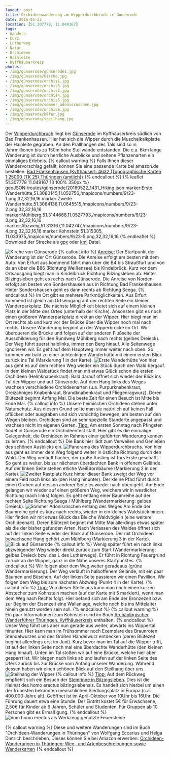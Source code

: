 ```yaml
---
layout: post
title: Orchideenwanderung am Wipperdurchbruch in Günserode
date: 2016-05-22
location: [51.307778, 11.049167]
tags:
- Wandern
- kurz
- Lutherweg
- Natur
- Orchideen
- Hainleite
- Kyffhäuserkreis
photos:               
- /img/günserode/günserode1.jpg
- /img/günserode/kirche.jpg
- /img/günserode/orchis1.jpg
- /img/günserode/orchis3.jpg
- /img/günserode/orchis2.jpg
- /img/günserode/orchis4.jpg
- /img/günserode/orchis5.jpg
- /img/günserode/sommer_adonisröschen.jpg
- /img/günserode/orchis6.jpg
- /img/günserode/käfer.jpg
- /img/günserode/steilhang.jpg
---
```

Der [Wipperdurchbruch](https://de.wikipedia.org/wiki/Wipperdurchbruch) liegt bei [Günserode](https://de.wikipedia.org/wiki/G%C3%BCnserode) im Kyffhäuserkreis südlich von Bad Frankenhausen. Hier hat sich die Wipper durch die Muschelkalkplatte der Hainleite gegraben. An den Prallhängen des Tals sind so in Jahrmillionen bis zu 150m hohe Steilwände entstanden. Die c.a. 6km lange Wanderung ist durch herrliche Ausblicke und seltene Pflanzenarten ein einmaliges Erlebnis.
{% callout warning %}
Falls Ihnen dieser Wandervorschlag gefällt, können Sie eine passende Karte bei amazon.de bestellen:
<a rel="nofollow" href="http://www.amazon.de/gp/product/3869792000/ref=as_li_tl?ie=UTF8&camp=1638&creative=19454&creativeASIN=3869792000&linkCode=as2&tag=thueringergip-21">Bad Frankenhausen (Kyffhäuser): 4632 (Topographische Karten 1:25000 (TK 25) Thüringen (amtlich))</a><img src="http://ir-de.amazon-adsystem.com/e/ir?t=thueringergip-21&l=as2&o=3&a=3869792000" width="1" height="1" border="0" alt="" style="border:none !important; margin:0px !important;" />
{% endcallout %}
{% leaflet 51.307778 11.049167 13 100% 350px %}
geoJSON:/routes/günserode/20160522_1431_Hiking.json
marker:Erste Wanderhütte,51.3080145,11.052756,/mapicons/numbers/9/23-1.png,32,32,16,16
marker:Zweite Wanderhütte,51.3084138,11.0645515,/mapicons/numbers/9/23-2.png,32,32,16,16
marker:Mühlberg,51.3144668,11.0527793,/mapicons/numbers/9/23-3.png,32,32,16,16
marker:Abzweig,51.313167,11.042747,/mapicons/numbers/9/23-4.png,32,32,16,16
marker:Kohnstein,51.315305, 11.033975,/mapicons/numbers/9/23-5.png,32,32,16,16
{% endleaflet %}
Download der Strecke als [gpx](/routes/günserode/20160522_1431_Hiking.gpx) oder [kml](/routes/günserode/20160522_1431_Hiking.kml) Datei.

![Kirche von Günserode](/img/günserode/kirche.jpg "Die Kirche von Günserode.")
{% callout info %}
<u>Anreise:</u> Der Startpunkt der Wanderung ist der Ort Günserode. Die Anreise erfolgt am besten mit dem Auto. Von Erfurt aus kommend fährt man über die B4 bis Straußfurt und von da an über die B86 (Richtung Weißensee) bis Kindelbrück. Kurz vor dem Ortsausgang biegt man in Kindelbrück Richtung Bilzingsleben ab. Hinter Bilzingsleben geht es rechts nach Günserode. Die Anreise von Norden erfolgt am besten von Sondershausen aus in Richtung Bad Frankenhausen. Hinter Sondershausen geht es dann rechts ab Richtung Seega.
{% endcallout %}
Im Ort gibt es mehrere Parkmöglichkeiten. Aus Erfurt kommend ist gleich am Ortseingang auf der rechten Seite ein kleiner Wanderparkplatz. Die nächste Möglichkeit bietet sich auf einem kleinen Platz in der Mitte des Ortes (unterhalb der Kirche). Ansonsten gibt es noch einen größeren Wanderparkplatz direkt an der Wipper. Hier biegt man im Ort rechts ab und kurz vor der Brücke über die Wipper noch mal nach rechts.
Unsere Wanderung beginnt an der Wipperbrücke im Ort. Wir überqueren die Brücke und folgen auf der anderen Flußseite der Ausschilderung für den Rundweg Mühlberg nach rechts (gelbes Dreieck). Der Weg führt zuerst halblinks, immer den Berg hinauf. Alle Seitenwege ignorieren wir. Es geht auf dem Hauptweg immer weiter nach oben. So kommen wir bald zu einer achteckigen Wanderhütte mit einem ersten Blick zurück ins Tal (Markierung 1 in der Karte).
![Erste Wanderhütte](/img/günserode/wanderhütte1.jpg "Die erste Wanderhütte.")
Von hier aus geht es auf dem rechten Weg wieder ein Stück durch den Wald bergauf. In dem kleinen Waldstück findet man mit etwas Glück schon die ersten Orchideen (Helmknabenkraut). Bald darauf öffnet sich wieder der Blick ins Tal der Wipper und auf Günserode. Auf dem Hang links des Weges wachsen verschiedene Orchideenarten (u.a. Purpurknabenkraut, Dreizähniges Knabenkraut, Brandknabenkraut und Fliegenragwurz). Deren Blütezeit beginnt Anfang Mai. Die beste Zeit für einen Besuch ist Mitte bis Ende Mai.
{% callout info %}
Unsere heimischen Orchideen stehen unter Naturschutz. Aus diesem Grund sollte man sie natürlich auf keinen Fall pflücken oder ausgraben und sich vorsichtig bewegen, am besten auf den Wegen bleiben. Orchideen sind an sehr spezielle Standorte angepasst und wachsen nicht im eigenen Garten.
<u>Tipp:</u> Am ersten Sonntag nach Pfingsten findet in Günserode ein Orchideenfest statt. Hier gibt es die einmalige Gelegenheit, die Orchideen im Rahmen einer geführten Wanderung kennen zu lernen.
{% endcallout %}
Die Bank hier lädt zum Verweilen und Genießen des schönen Ausblicks ein.
![Panorama des Wipperdurchbruchs.](/img/günserode/panorama_klein.jpg "Panorama des Wipperdurchbruchs.")
Von hier aus geht es immer dem Weg folgend weiter in östliche Richtung durch den Wald. Der Weg verläuft flacher, der große Anstieg ist fürs Erste geschafft. So geht es weiter, bis zur nächsten überdachten Bank in offenem Gelände. Auf der linken Seite stehen etliche Weißdornbäume (Markierung 2 in der Karte).
![Zweiter Rastplatz](/img/günserode/rastplatz2.jpg "Der zweite Rastplatz.")
Kurz hinter dieser Bank zweigt der Weg vor einem Feld nach links ab (den Hang hinunter). Der kleine Pfad führt durch einen Graben auf dessen anderer Seite es wieder nach oben geht. Am Ende gelangen wir wieder auf einen größeren Weg, welchem wir in westlicher Richtung (nach links) folgen. Es geht entlang einer Baumreihe auf der rechten Seite Richtung Seega / Mühlberg (Wandermarkierung: gelbes Dreieck).
![Sommer Adonisröschen entlang des Weges](/img/günserode/sommer_adonisröschen.jpg "Sommer Adonisröschen entlang des Weges.")
Am Ende der Baumreihe geht es kurz nach rechts, wieder in ein kleines Waldstück hinein. Hier finden wir mit etwas Glück das Bleiche Waldvöglein (eine weitere Orchideenart). Deren Blütezeit beginnt mit Mitte Mai allerdings etwas später als die der bisher gefunden Arten. Nach Verlassen des Waldes öffnet sich auf der linken Seite wieder der Blick auf Günserode. Der mit Orchideen bewachsene Hang gehört zum Mühlberg (Markierung 3 in der Karte).  
![Blick auf Günserode](/img/günserode/günserode1.jpg "Blick auf Günserode vom Mühlberg aus. Im Vordergrund zwei Knabenkräuter.")
{% callout info %}
Wenig später führt ein nach links abzweigender Weg wieder direkt zurück zum Start (Wandermarkierung: gelbes Dreieck bzw. das L des Lutherwegs). Er führt in Richtung Feuergrund zurück an die Wipper, ganz in die Nähe unseres Startpunktes.
{% endcallout %}
Wir folgen aber dem Weg weiter geradeaus (grüne Wandermarkierung). Der Weg verläuft in halboffenem Gelände, mit ein paar Bäumen und Büschen. Auf der linken Seite passieren wir einen Pavillion. Wir folgen dem Weg bis zum nächsten Abzweig (Punkt 4 in der Karte).
{% callout info %}
<u>Tipp:</u> Von dieser Stelle aus kann man noch einen kurzen Abstecher zum Kohnstein machen (auf der Karte mit 5 markiert), wenn man dem Weg nach Rechts folgt. Hier befand sich am Ende der Bronzezeit bzw. zur Beginn der Eisenzeit eine Wallanlage, welche noch bis ins Mittelalter hinein genutzt worden sein soll.
{% endcallout %}
{% callout warning %}
Ein paar Informationen zum Kohnstein sind im Buch <a rel="nofollow" href="http://www.amazon.de/gp/product/B018FXWLKK/ref=as_li_tl?ie=UTF8&camp=1638&creative=19454&creativeASIN=B018FXWLKK&linkCode=as2&tag=thueringergip-21">Archäologischer Wanderführer Thüringen. Kyffhäuserkreis</a> enthalten.<img src="http://ir-de.amazon-adsystem.com/e/ir?t=thueringergip-21&l=as2&o=3&a=B018FXWLKK" width="1" height="1" border="0" alt="" style="border:none !important; margin:0px !important;" />
{% endcallout %}
Unser Weg führt uns aber nun gerade aus weiter, abwärts ins Wippertal hinunter. Hier kann man im Frühsommer noch Exemplare des Braunroten Stendelwurzes und des Großen Händelwurz entdecken (deren Blütezeit beginnt allerdings erst im Juni).
Kurz bevor man im Tal auf die Wipper trifft, ist auf der linken Seite noch mal eine überdachte Wanderhütte (den kleinen Hang hinauf). Unten im Tal stoßen wir auf eine Brücke, welche hier aber gesperrt ist. Wir biegen nach links ab und laufen auf der linken Seite des Ufers zurück bis zur Brücke vom Anfang unserer Wanderung. Während dessen haben wir einen schönen Blick auf den Steilhang über uns.
![Steilhang der Wipper](/img/günserode/steilhang.jpg "Steilhang der Wipper.")
{% callout info %}
<u>Tipp:</u> Auf dem Rückweg empfiehlt sich ein Besuch der [Steinrinne in Bilzingsleben](https://de.wikipedia.org/wiki/Fundplatz_Bilzingsleben). Dies ist die Heimat des homo erectus bilzingslebensis. Es handelt sich hierbei um einen der frühesten bekannten menschlichen Siedlungsplatz in Europa (c.a. 400.000 Jahre alt).
Geöffnet ist im April-Oktober von 10Uhr bis 16Uhr. Die Führung dauert etwa eine Stunde. Der Eintritt kostet 5€ für Erwachsene, 2,50€ für Kinder ab 6 Jahren, Schüler und Studenten. Für Gruppen ab 10 Personen gibt es Ermäßigung.
{% endcallout %}
![Vom homo erectus als Werkzeug genutzte Feuersteine](/img/günserode/steinrinne.jpg "Vom homo erectus als Werkzeug genutzte Feuersteine.")

{% callout warning %}
Diese und weitere Wanderungen sind im Buch "Orchideen-Wanderungen in Thüringen" von Wolfgang Eccarius und Helga Dietrich beschrieben. Dieses können Sie bei Amazon erwerben:
<a rel="nofollow" href="http://www.amazon.de/gp/product/3937107207/ref=as_li_tl?ie=UTF8&camp=1638&creative=6742&creativeASIN=3937107207&linkCode=as2&tag=thueringergip-21">Orchideen-Wanderungen in Thüringen: Weg- und Artenbeschreibungen sowie Wanderkarten</a><img src="http://ir-de.amazon-adsystem.com/e/ir?t=thueringergip-21&l=as2&o=3&a=3937107207" width="1" height="1" border="0" alt="" style="border:none !important; margin:0px !important;" />
{% endcallout %}
